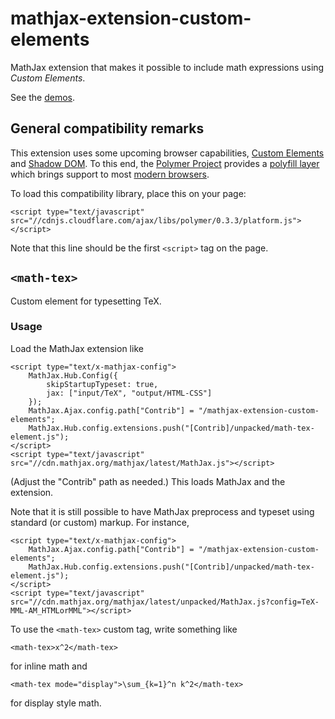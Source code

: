mathjax-extension-custom-elements
=================================

MathJax extension that makes it possible to include math expressions using *Custom Elements*.

See the [demos](http://janmarthedal.github.io/mathjax-extension-custom-elements/).

## General compatibility remarks

This extension uses some upcoming browser capabilities, [Custom Elements](http://w3c.github.io/webcomponents/spec/custom/) and [Shadow DOM](http://w3c.github.io/webcomponents/spec/shadow/). To this end, the [Polymer Project](http://polymer-project.org) provides a [polyfill layer](http://www.polymer-project.org/docs/start/platform.html) which brings support to most [modern browsers](http://w3c.github.io/webcomponents/spec/shadow/).

To load this compatibility library, place this on your page:

    <script type="text/javascript" src="//cdnjs.cloudflare.com/ajax/libs/polymer/0.3.3/platform.js"></script>

Note that this line should be the first `<script>` tag on the page.

## `<math-tex>`

Custom element for typesetting TeX.

### Usage

Load the MathJax extension like

    <script type="text/x-mathjax-config">
        MathJax.Hub.Config({
            skipStartupTypeset: true,
            jax: ["input/TeX", "output/HTML-CSS"]
        });
        MathJax.Ajax.config.path["Contrib"] = "/mathjax-extension-custom-elements";
        MathJax.Hub.config.extensions.push("[Contrib]/unpacked/math-tex-element.js");
    </script>
    <script type="text/javascript" src="//cdn.mathjax.org/mathjax/latest/MathJax.js"></script>
 
(Adjust the "Contrib" path as needed.) This loads MathJax and the extension.

Note that it is still possible to have MathJax preprocess and typeset using standard (or custom) markup. For instance,

    <script type="text/x-mathjax-config">
        MathJax.Ajax.config.path["Contrib"] = "/mathjax-extension-custom-elements";
        MathJax.Hub.config.extensions.push("[Contrib]/unpacked/math-tex-element.js");
    </script>
    <script type="text/javascript" src="//cdn.mathjax.org/mathjax/latest/unpacked/MathJax.js?config=TeX-MML-AM_HTMLorMML"></script>

To use the `<math-tex>` custom tag, write something like

    <math-tex>x^2</math-tex>

for inline math and

    <math-tex mode="display">\sum_{k=1}^n k^2</math-tex>

for display style math.

